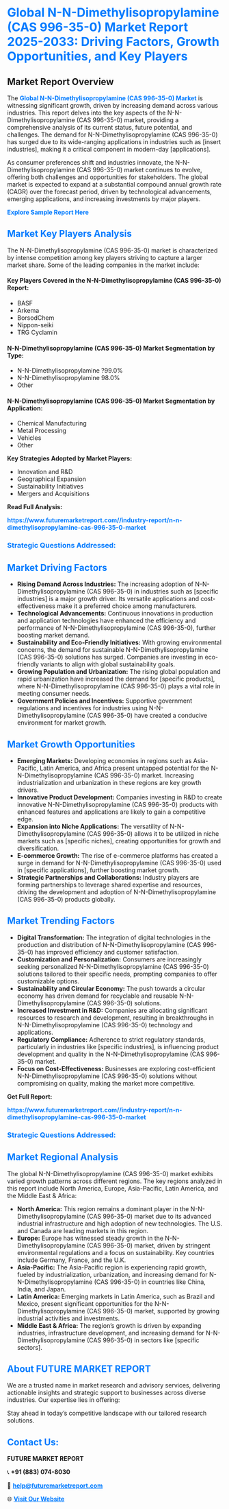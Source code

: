 <h1 style="color: #007BFF;">Global N-N-Dimethylisopropylamine (CAS 996-35-0) Market Report 2025-2033: Driving Factors, Growth Opportunities, and Key Players</h1>

<section id="overview">
<h2>Market Report Overview</h2>
<p>The <a href="https://www.futuremarketreport.com//industry-report/n-n-dimethylisopropylamine-cas-996-35-0-market" style="color: #007BFF; text-decoration: none;"><strong>Global N-N-Dimethylisopropylamine (CAS 996-35-0) Market</strong></a> is witnessing significant growth, driven by increasing demand across various industries. This report delves into the key aspects of the N-N-Dimethylisopropylamine (CAS 996-35-0) market, providing a comprehensive analysis of its current status, future potential, and challenges. The demand for N-N-Dimethylisopropylamine (CAS 996-35-0) has surged due to its wide-ranging applications in industries such as [insert industries], making it a critical component in modern-day [applications].</p>
<p>As consumer preferences shift and industries innovate, the N-N-Dimethylisopropylamine (CAS 996-35-0) market continues to evolve, offering both challenges and opportunities for stakeholders. The global market is expected to expand at a substantial compound annual growth rate (CAGR) over the forecast period, driven by technological advancements, emerging applications, and increasing investments by major players.</p>
</section>

<section id="overview">
<p><a href="https://www.futuremarketreport.com//request-sample/reportId=85340" style="color: #007BFF; text-decoration: none;"><strong>Explore Sample Report Here</strong></a></p>
</section>

<section id="key-players">
<h2 style="color: #007BFF;">Market Key Players Analysis</h2>
<p>The N-N-Dimethylisopropylamine (CAS 996-35-0) market is characterized by intense competition among key players striving to capture a larger market share. Some of the leading companies in the market include:</p>
<h4>Key Players Covered in the N-N-Dimethylisopropylamine (CAS 996-35-0) Report:</h4>
<ul><li>BASF</li><li>Arkema</li><li>BorsodChem</li><li>Nippon-seiki</li><li>TRG Cyclamin</li></ul>
<h4>N-N-Dimethylisopropylamine (CAS 996-35-0) Market Segmentation by Type:</h4>
<ul><li>N-N-Dimethylisopropylamine ?99.0%</li><li>N-N-Dimethylisopropylamine 98.0%</li><li>Other</li></ul>

<h4>N-N-Dimethylisopropylamine (CAS 996-35-0) Market Segmentation by Application:</h4>
<ul><li>Chemical Manufacturing</li><li>Metal Processing</li><li>Vehicles</li><li>Other</li></ul>
<p><strong>Key Strategies Adopted by Market Players:</strong></p>
<ul>
<li>Innovation and R&D</li>
<li>Geographical Expansion</li>
<li>Sustainability Initiatives</li>
<li>Mergers and Acquisitions</li>
</ul>
</section>

<section>
<p><strong>Read Full Analysis: </strong></p><a href="https://www.futuremarketreport.com//industry-report/n-n-dimethylisopropylamine-cas-996-35-0-market" style="color: #007BFF; text-decoration: none;"><strong>https://www.futuremarketreport.com//industry-report/n-n-dimethylisopropylamine-cas-996-35-0-market</strong></a>
<h3 style="color: #007BFF;">Strategic Questions Addressed:</h3>
</section>

<section id="driving-factors">
<h2 style="color: #007BFF;">Market Driving Factors</h2>
<ul>
<li><strong>Rising Demand Across Industries:</strong> The increasing adoption of N-N-Dimethylisopropylamine (CAS 996-35-0) in industries such as [specific industries] is a major growth driver. Its versatile applications and cost-effectiveness make it a preferred choice among manufacturers.</li>
<li><strong>Technological Advancements:</strong> Continuous innovations in production and application technologies have enhanced the efficiency and performance of N-N-Dimethylisopropylamine (CAS 996-35-0), further boosting market demand.</li>
<li><strong>Sustainability and Eco-Friendly Initiatives:</strong> With growing environmental concerns, the demand for sustainable N-N-Dimethylisopropylamine (CAS 996-35-0) solutions has surged. Companies are investing in eco-friendly variants to align with global sustainability goals.</li>
<li><strong>Growing Population and Urbanization:</strong> The rising global population and rapid urbanization have increased the demand for [specific products], where N-N-Dimethylisopropylamine (CAS 996-35-0) plays a vital role in meeting consumer needs.</li>
<li><strong>Government Policies and Incentives:</strong> Supportive government regulations and incentives for industries using N-N-Dimethylisopropylamine (CAS 996-35-0) have created a conducive environment for market growth.</li>
</ul>
</section>

<section id="growth-opportunities">
<h2 style="color: #007BFF;">Market Growth Opportunities</h2>
<ul>
<li><strong>Emerging Markets:</strong> Developing economies in regions such as Asia-Pacific, Latin America, and Africa present untapped potential for the N-N-Dimethylisopropylamine (CAS 996-35-0) market. Increasing industrialization and urbanization in these regions are key growth drivers.</li>
<li><strong>Innovative Product Development:</strong> Companies investing in R&D to create innovative N-N-Dimethylisopropylamine (CAS 996-35-0) products with enhanced features and applications are likely to gain a competitive edge.</li>
<li><strong>Expansion into Niche Applications:</strong> The versatility of N-N-Dimethylisopropylamine (CAS 996-35-0) allows it to be utilized in niche markets such as [specific niches], creating opportunities for growth and diversification.</li>
<li><strong>E-commerce Growth:</strong> The rise of e-commerce platforms has created a surge in demand for N-N-Dimethylisopropylamine (CAS 996-35-0) used in [specific applications], further boosting market growth.</li>
<li><strong>Strategic Partnerships and Collaborations:</strong> Industry players are forming partnerships to leverage shared expertise and resources, driving the development and adoption of N-N-Dimethylisopropylamine (CAS 996-35-0) products globally.</li>
</ul>
</section>

<section id="trending-factors">
<h2 style="color: #007BFF;">Market Trending Factors</h2>
<ul>
<li><strong>Digital Transformation:</strong> The integration of digital technologies in the production and distribution of N-N-Dimethylisopropylamine (CAS 996-35-0) has improved efficiency and customer satisfaction.</li>
<li><strong>Customization and Personalization:</strong> Consumers are increasingly seeking personalized N-N-Dimethylisopropylamine (CAS 996-35-0) solutions tailored to their specific needs, prompting companies to offer customizable options.</li>
<li><strong>Sustainability and Circular Economy:</strong> The push towards a circular economy has driven demand for recyclable and reusable N-N-Dimethylisopropylamine (CAS 996-35-0) solutions.</li>
<li><strong>Increased Investment in R&D:</strong> Companies are allocating significant resources to research and development, resulting in breakthroughs in N-N-Dimethylisopropylamine (CAS 996-35-0) technology and applications.</li>
<li><strong>Regulatory Compliance:</strong> Adherence to strict regulatory standards, particularly in industries like [specific industries], is influencing product development and quality in the N-N-Dimethylisopropylamine (CAS 996-35-0) market.</li>
<li><strong>Focus on Cost-Effectiveness:</strong> Businesses are exploring cost-efficient N-N-Dimethylisopropylamine (CAS 996-35-0) solutions without compromising on quality, making the market more competitive.</li>
</ul>
</section>

<section>
<p><strong>Get Full Report: </strong></p><a href="https://www.futuremarketreport.com//industry-report/n-n-dimethylisopropylamine-cas-996-35-0-market" style="color: #007BFF; text-decoration: none;"><strong>https://www.futuremarketreport.com//industry-report/n-n-dimethylisopropylamine-cas-996-35-0-market</strong></a>
<h3 style="color: #007BFF;">Strategic Questions Addressed:</h3>
</section>


<section id="regional-analysis">
<h2 style="color: #007BFF;">Market Regional Analysis</h2>
<p>The global N-N-Dimethylisopropylamine (CAS 996-35-0) market exhibits varied growth patterns across different regions. The key regions analyzed in this report include North America, Europe, Asia-Pacific, Latin America, and the Middle East & Africa:</p>
<ul>
<li><strong>North America:</strong> This region remains a dominant player in the N-N-Dimethylisopropylamine (CAS 996-35-0) market due to its advanced industrial infrastructure and high adoption of new technologies. The U.S. and Canada are leading markets in this region.</li>
<li><strong>Europe:</strong> Europe has witnessed steady growth in the N-N-Dimethylisopropylamine (CAS 996-35-0) market, driven by stringent environmental regulations and a focus on sustainability. Key countries include Germany, France, and the U.K.</li>
<li><strong>Asia-Pacific:</strong> The Asia-Pacific region is experiencing rapid growth, fueled by industrialization, urbanization, and increasing demand for N-N-Dimethylisopropylamine (CAS 996-35-0) in countries like China, India, and Japan.</li>
<li><strong>Latin America:</strong> Emerging markets in Latin America, such as Brazil and Mexico, present significant opportunities for the N-N-Dimethylisopropylamine (CAS 996-35-0) market, supported by growing industrial activities and investments.</li>
<li><strong>Middle East & Africa:</strong> The region’s growth is driven by expanding industries, infrastructure development, and increasing demand for N-N-Dimethylisopropylamine (CAS 996-35-0) in sectors like [specific sectors].</li>
</ul>
</section>

<footer>
<h2 style="color: #007BFF;">About FUTURE MARKET REPORT</h2>
<p>We are a trusted name in market research and advisory services, delivering actionable insights and strategic support to businesses across diverse industries. Our expertise lies in offering:</p>

<p>Stay ahead in today’s competitive landscape with our tailored research solutions.</p>

<h2 style="color: #007BFF;">Contact Us:</h2>
<p><strong>FUTURE MARKET REPORT</strong></p>
<p>📞 <strong>+91 (883) 074-8030</strong></p>
<p>📧 <strong><a href="mailto:help@futuremarketreport.com" style="color: #007BFF;">help@futuremarketreport.com</a></strong></p>
<p>🌐 <strong><a href="https://www.futuremarketreport.com/" style="color: #007BFF;">Visit Our Website</a></strong></p>
</footer>